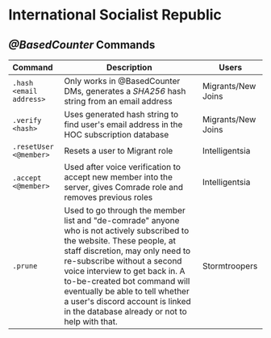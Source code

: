 # International Socialist Republic

## *@BasedCounter*  Commands

| Command                       | Description                                                  | Users              |
| :---------------------------- | ------------------------------------------------------------ | ------------------ |
| `.hash <email address>`       | Only works in @BasedCounter DMs, generates a *SHA256* hash string from an email address | Migrants/New Joins |
| `.verify <hash>`              | Uses generated hash string to find user's email address in the HOC subscription database | Migrants/New Joins |
| `.resetUser <@member>`        | Resets a user to Migrant role                                | Intelligentsia     |
| `.accept <@member>`           | Used after voice verification to accept new member into the server, gives Comrade role and removes previous roles | Intelligentsia     |
| `.prune`                      | Used to go through the member list and "de-comrade" anyone who is not actively subscribed to the website. These people, at staff discretion, may only need to re-subscribe without a second voice interview to get back in. A to-be-created bot command will eventually be able to tell whether a user's discord account is linked in the database already or not to help with that. | Stormtroopers      |
